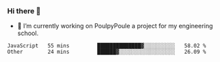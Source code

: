 ### Hi there 👋
- 🔭 I’m currently working on PoulpyPoule a project for my engineering school.


<!--START_SECTION:waka-->

```text
JavaScript   55 mins         ██████████████▓░░░░░░░░░░   58.02 %
Other        24 mins         ██████▓░░░░░░░░░░░░░░░░░░   26.09 %
```

<!--END_SECTION:waka-->

<!--
**killian-mannarelli/killian-mannarelli** is a ✨ _special_ ✨ repository because its `README.md` (this file) appears on your GitHub profile.

Here are some ideas to get you started:

- 🔭 I’m currently working on ...
- 🌱 I’m currently learning ...
- 👯 I’m looking to collaborate on ...
- 🤔 I’m looking for help with ...
- 💬 Ask me about ...
- 📫 How to reach me: ...
- 😄 Pronouns: ...
- ⚡ Fun fact: ...
-->
